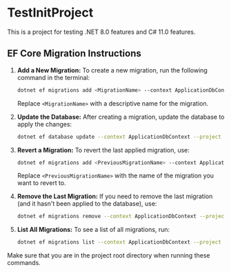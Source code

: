 # TestInitProject

This is a project for testing .NET 8.0 features and C# 11.0 features.

## EF Core Migration Instructions

1. **Add a New Migration:**
   To create a new migration, run the following command in the terminal:

   ```bash
   dotnet ef migrations add <MigrationName> --context ApplicationDbContext --project .\TestInitProject.Infrastructure\TestInitProject.Infrastructure.csproj --startup-project .\TestInitProject.Web\TestInitProject.Web.csproj --output-dir .\Data\Migrations\
   ```

   Replace `<MigrationName>` with a descriptive name for the migration.

2. **Update the Database:**
   After creating a migration, update the database to apply the changes:

   ```bash
   dotnet ef database update --context ApplicationDbContext --project .\TestInitProject.Infrastructure\TestInitProject.Infrastructure.csproj --startup-project .\TestInitProject.Web\TestInitProject.Web.csproj
   ```

3. **Revert a Migration:**
   To revert the last applied migration, use:

   ```bash
   dotnet ef migrations add <PreviousMigrationName> --context ApplicationDbContext --project .\TestInitProject.Infrastructure\TestInitProject.Infrastructure.csproj --startup-project .\TestInitProject.Web\TestInitProject.Web.csproj
   ```

   Replace `<PreviousMigrationName>` with the name of the migration you want to revert to.

4. **Remove the Last Migration:**
   If you need to remove the last migration (and it hasn't been applied to the database), use:

   ```bash
   dotnet ef migrations remove --context ApplicationDbContext --project .\TestInitProject.Infrastructure\TestInitProject.Infrastructure.csproj --startup-project .\TestInitProject.Web\TestInitProject.Web.csproj
   ```

5. **List All Migrations:**
   To see a list of all migrations, run:
   ```bash
   dotnet ef migrations list --context ApplicationDbContext --project .\TestInitProject.Infrastructure\TestInitProject.Infrastructure.csproj --startup-project .\TestInitProject.Web\TestInitProject.Web.csproj
   ```

Make sure that you are in the project root directory when running these commands.
